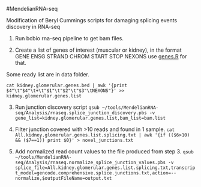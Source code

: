 #MendelianRNA-seq

Modification of Beryl Cummings scripts for damaging splicing events discovery in RNA-seq

1. Run bcbio rna-seq pipeline to get bam files.

2. Create a list of genes of interest (muscular or kidney), in the format
GENE	ENSG	STRAND	CHROM	START	STOP	NEXONS
use [genes.R](https://github.com/naumenko-sa/bioscripts/blob/master/genes.R) for that.

Some ready list are in data folder.

```cat kidney.glomerular.genes.bed | awk '{print $4"\t"$4"\t+\t"$1"\t"$2"\t"$3"\tNEXONS"}' >> kidney.glomerular.genes.list```

3. Run junction discovery script
```qsub ~/tools/MendelianRNA-seq/Analysis/rnaseq.splice_junction_discovery.pbs -v gene_list=kidney.glomerular.genes.list,bam_list=bam.list```

4. Filter junction covered with >10 reads and found in 1 sample.
```cat All.kidney.glomerular.genes.list.splicing.txt | awk '{if (($6>10) && ($7==1)) print $0}' > novel_junctions.txt```

5. Add normalized read count values to the file produced from step 3.
```qsub ~/tools/MendelianRNA-seq/Analysis/rnaseq.normalize_splice_junction_values.pbs -v splice_file=All.kidney.glomerular.genes.list.splicing.txt,transcript_model=gencode.comprehensive.splice.junctions.txt,action=--normalize,$outputFileName=output.txt```

